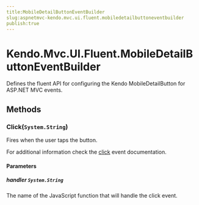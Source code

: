 ```yaml
---
title:MobileDetailButtonEventBuilder
slug:aspnetmvc-kendo.mvc.ui.fluent.mobiledetailbuttoneventbuilder
publish:true
---
```


# Kendo.Mvc.UI.Fluent.MobileDetailButtonEventBuilder
Defines the fluent API for configuring the Kendo MobileDetailButton for ASP.NET MVC events.



## Methods

### Click(`System.String`)
Fires when the user taps the button.

For additional information check the [click](/kendo-ui/api/web/mobiledetailbutton#events-click) event documentation.


#### Parameters

##### handler `System.String`
The name of the JavaScript function that will handle the click event.






